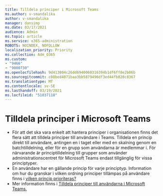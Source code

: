 ```yaml
---
title: Tilldela principer i Microsoft Teams
ms.author: v-smandalika
author: v-smandalika
manager: dansimp
ms.date: 03/17/2021
audience: Admin
ms.topic: article
ms.service: o365-administration
ROBOTS: NOINDEX, NOFOLLOW
localization_priority: Priority
ms.collection: Adm_O365
ms.custom:
- "9466"
- "9000730"
ms.openlocfilehash: 9d413804c26dd6940060316394b1df6ff8e2b06b
ms.sourcegitcommit: c08bed4071baa3bb5879496df3ed44fb828c8367
ms.translationtype: MT
ms.contentlocale: sv-SE
ms.lasthandoff: 03/19/2021
ms.locfileid: "51037118"
---
```

# <a name="assign-policies-in-microsoft-teams"></a>Tilldela principer i Microsoft Teams

- För att det ska vara enkelt att hantera principer i organisationen finns det flera sätt att tilldela principer till användare i Teams. Tilldela en princip direkt till användare, antingen en i taget eller med en skalning genom en batchtilldelning, eller för en grupp som användarna är medlemmar i.  För närvarande är principtilldelning till grupper som använder administrationscentret för Microsoft Teams endast tillgänglig för vissa principtyper. 
- En användare har en gällande princip för varje principtyp. Information om hur du granskar i vilken ordning principer tillämpas på användare finns i [vilken princip prioriteras?](https://docs.microsoft.com/microsoftteams/assign-policies#which-policy-takes-precedence)
- Mer information finns i [Tilldela principer till användarna i Microsoft Teams.](https://docs.microsoft.com/microsoftteams/assign-policies)